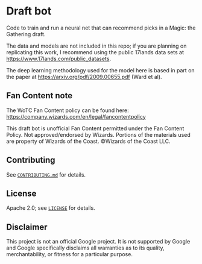 # Draft bot

Code to train and run a neural net that can recommend picks in a Magic: the Gathering
draft.

The data and models are not included in this repo; if you are planning on
replicating this work, I recommend using the public 17lands data sets at
https://www.17lands.com/public_datasets.

The deep learning methodology used for the model here is based in part on the paper at
https://arxiv.org/pdf/2009.00655.pdf (Ward et al).

## Fan Content note

The WoTC Fan Content policy can be found here: https://company.wizards.com/en/legal/fancontentpolicy

This draft bot is unofficial Fan Content permitted under the Fan Content Policy. Not
approved/endorsed by Wizards. Portions of the materials used are property of
Wizards of the Coast. ©Wizards of the Coast LLC.

## Contributing

See [`CONTRIBUTING.md`](CONTRIBUTING.md) for details.

## License

Apache 2.0; see [`LICENSE`](LICENSE) for details.

## Disclaimer

This project is not an official Google project. It is not supported by
Google and Google specifically disclaims all warranties as to its quality,
merchantability, or fitness for a particular purpose.
